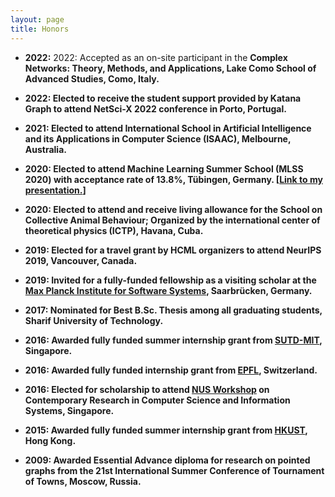 ```yaml
---
layout: page
title: Honors
---
```


- <b>2022:</b> 2022: Accepted as an on-site participant in the <b>Complex Networks: Theory, Methods, and Applications, Lake Como School of Advanced Studies<b>, Como, Italy.


- <b>2022:</b> Elected to receive the student support provided by Katana Graph to attend <b>NetSci-X 2022</b> conference in Porto, Portugal.
 

- <b>2021:</b> Elected to attend <b>International School in Artificial Intelligence and its Applications in Computer Science (ISAAC)</b>, Melbourne, Australia. 

- <b>2020:</b> Elected to attend Machine Learning Summer School (<b>MLSS 2020</b>) with acceptance rate of 13.8%, Tübingen, Germany. [<a href="https://www.youtube.com/watch?v=dYSjbhN6zss&t=12s">Link to my presentation.</a>] 

- <b>2020:</b>  Elected to attend and receive living allowance for the <b>School on Collective Animal Behaviour</b>; Organized by the international center of theoretical physics (ICTP), Havana, Cuba. 

- <b>2019:</b> Elected for a travel grant by <b>HCML</b> organizers to attend <b>NeurIPS 2019</b>, Vancouver, Canada. 

- <b>2019:</b> Invited for a fully-funded fellowship as a visiting scholar at the <a href="https://machineteaching.mpi-sws.org/index.html"> Max Planck Institute for Software Systems</a>, Saarbrücken, Germany. 

- <b>2017:</b> Nominated for <b>Best B.Sc. Thesis</b> among all graduating students, Sharif University of Technology.

- <b>2016:</b> Awarded fully funded summer internship grant from <a href="http://www.sutd.edu.sg/About-Us/Collaborations/MIT">SUTD-MIT</a>, Singapore.

- <b>2016:</b> Awarded fully funded internship grant from <a href="https://www.epfl.ch/">EPFL</a>, Switzerland.

- <b>2016:</b> Elected for scholarship to attend <a href= "http://www.nus.edu.sg/">NUS Workshop</a> on Contemporary Research in Computer Science and Information Systems, Singapore.

- <b>2015:</b> Awarded fully funded summer internship grant from <a href="http://www.ust.hk/">HKUST</a>, Hong Kong.

- <b>2009:</b> Awarded Essential Advance diploma for research on pointed graphs from the 21st International Summer
<b>Conference of Tournament of Towns</b>, Moscow, Russia. 


<!--
My name is Inigo Montoya. I have the following qualities:

- I rock a great mustache
- I'm extremely loyal to my family

What else do you need?

### my history

To be honest, I'm having some trouble remembering right now, so why don't you just watch [my movie](http://en.wikipedia.org/wiki/The_Princess_Bride_%28film%29) and it will answer **all** your questions. -->
